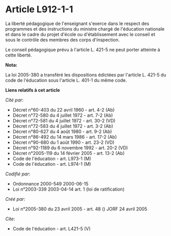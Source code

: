 # Article L912-1-1

La liberté pédagogique de l'enseignant s'exerce dans le respect des programmes et des instructions du ministre chargé de
l'éducation nationale et dans le cadre du projet d'école ou d'établissement avec le conseil et sous le contrôle des membres
des corps d'inspection. 

Le conseil pédagogique prévu à l'article L. 421-5 ne peut porter atteinte à cette liberté.

**Nota:**

La loi 2005-380 a transféré les dispositions édictées par l'article L. 421-5 du code de l'éducation sous l'article L. 401-1
du même code.

**Liens relatifs à cet article**

_Cité par_:

  - Décret n°60-403 du 22 avril 1960 - art. 4-2 (Ab)
  - Décret n°72-580 du 4 juillet 1972 - art. 7-2 (Ab)
  - Décret n°72-581 du 4 juillet 1972 - art. 30-2 (VD)
  - Décret n°72-583 du 4 juillet 1972 - art. 3-2 (Ab)
  - Décret n°80-627 du 4 août 1980 - art. 9-2 (Ab)
  - Décret n°86-492 du 14 mars 1986 - art. 17-2 (Ab)
  - Décret n°90-680 du 1 août 1990 - art. 23-2 (VD)
  - Décret n°92-1189 du 6 novembre 1992 - art. 20-2 (VD)
  - Décret n°2005-119 du 14 février 2005 - art. 13-2 (Ab)
  - Code de l'éducation - art. L973-1 (M)
  - Code de l'éducation - art. L974-1 (M)

_Codifié par_:

  - Ordonnance 2000-549 2000-06-15
  - Loi n°2003-339 2003-04-14 art. 1 (loi de ratification)

_Créé par_:

  - Loi n°2005-380 du 23 avril 2005 - art. 48 () JORF 24 avril 2005

_Cite_:

  - Code de l'éducation - art. L421-5 (V)

